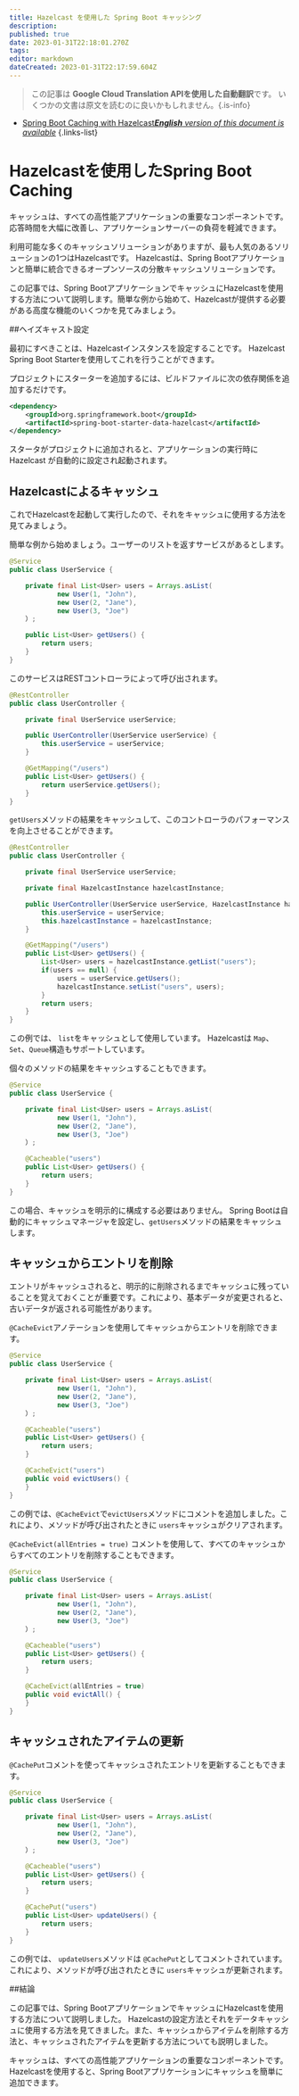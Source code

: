 ```yaml
---
title: Hazelcast を使用した Spring Boot キャッシング
description: 
published: true
date: 2023-01-31T22:18:01.270Z
tags: 
editor: markdown
dateCreated: 2023-01-31T22:17:59.604Z
---
```


> この記事は **Google Cloud Translation APIを使用した自動翻訳**です。
いくつかの文書は原文を読むのに良いかもしれません。{.is-info}

- [Spring Boot Caching with Hazelcast***English** version of this document is available*](/en/Knowledge-base/Spring-Boot/spring-boot-caching-with-hazelcast)
{.links-list}


# Hazelcastを使用したSpring Boot Caching

キャッシュは、すべての高性能アプリケーションの重要なコンポーネントです。応答時間を大幅に改善し、アプリケーションサーバーの負荷を軽減できます。

利用可能な多くのキャッシュソリューションがありますが、最も人気のあるソリューションの1つはHazelcastです。 Hazelcastは、Spring Bootアプリケーションと簡単に統合できるオープンソースの分散キャッシュソリューションです。

この記事では、Spring BootアプリケーションでキャッシュにHazelcastを使用する方法について説明します。簡単な例から始めて、Hazelcastが提供する必要がある高度な機能のいくつかを見てみましょう。

##ヘイズキャスト設定

最初にすべきことは、Hazelcastインスタンスを設定することです。 Hazelcast Spring Boot Starterを使用してこれを行うことができます。

プロジェクトにスターターを追加するには、ビルドファイルに次の依存関係を追加するだけです。

```xml
<dependency>
    <groupId>org.springframework.boot</groupId>
    <artifactId>spring-boot-starter-data-hazelcast</artifactId>
</dependency>
```

スタータがプロジェクトに追加されると、アプリケーションの実行時に Hazelcast が自動的に設定され起動されます。

## Hazelcastによるキャッシュ

これでHazelcastを起動して実行したので、それをキャッシュに使用する方法を見てみましょう。

簡単な例から始めましょう。ユーザーのリストを返すサービスがあるとします。

```java
@Service
public class UserService {

    private final List<User> users = Arrays.asList(
            new User(1, "John"),
            new User(2, "Jane"),
            new User(3, "Joe")
    ）;

    public List<User> getUsers() {
        return users;
    }
}
```

このサービスはRESTコントローラによって呼び出されます。

```java
@RestController
public class UserController {

    private final UserService userService;

    public UserController(UserService userService) {
        this.userService = userService;
    }

    @GetMapping("/users")
    public List<User> getUsers() {
        return userService.getUsers();
    }
}
```

`getUsers`メソッドの結果をキャッシュして、このコントローラのパフォーマンスを向上させることができます。

```java
@RestController
public class UserController {

    private final UserService userService;

    private final HazelcastInstance hazelcastInstance;

    public UserController(UserService userService, HazelcastInstance hazelcastInstance) {
        this.userService = userService;
        this.hazelcastInstance = hazelcastInstance;
    }

    @GetMapping("/users")
    public List<User> getUsers() {
        List<User> users = hazelcastInstance.getList("users");
        if(users == null) {
            users = userService.getUsers();
            hazelcastInstance.setList("users", users);
        }
        return users;
    }
}
```

この例では、 `list`をキャッシュとして使用しています。 Hazelcastは `Map`、`Set`、`Queue`構造もサポートしています。

個々のメソッドの結果をキャッシュすることもできます。

```java
@Service
public class UserService {

    private final List<User> users = Arrays.asList(
            new User(1, "John"),
            new User(2, "Jane"),
            new User(3, "Joe")
    ）;

    @Cacheable("users")
    public List<User> getUsers() {
        return users;
    }
}
```

この場合、キャッシュを明示的に構成する必要はありません。 Spring Bootは自動的にキャッシュマネージャを設定し、`getUsers`メソッドの結果をキャッシュします。

## キャッシュからエントリを削除

エントリがキャッシュされると、明示的に削除されるまでキャッシュに残っていることを覚えておくことが重要です。これにより、基本データが変更されると、古いデータが返される可能性があります。

`@CacheEvict`アノテーションを使用してキャッシュからエントリを削除できます。

```java
@Service
public class UserService {

    private final List<User> users = Arrays.asList(
            new User(1, "John"),
            new User(2, "Jane"),
            new User(3, "Joe")
    ）;

    @Cacheable("users")
    public List<User> getUsers() {
        return users;
    }

    @CacheEvict("users")
    public void evictUsers() {
    }
}
```

この例では、`@CacheEvict`で`evictUsers`メソッドにコメントを追加しました。これにより、メソッドが呼び出されたときに `users`キャッシュがクリアされます。

`@CacheEvict(allEntries = true)` コメントを使用して、すべてのキャッシュからすべてのエントリを削除することもできます。

```java
@Service
public class UserService {

    private final List<User> users = Arrays.asList(
            new User(1, "John"),
            new User(2, "Jane"),
            new User(3, "Joe")
    ）;

    @Cacheable("users")
    public List<User> getUsers() {
        return users;
    }

    @CacheEvict(allEntries = true)
    public void evictAll() {
    }
}
```

## キャッシュされたアイテムの更新

`@CachePut`コメントを使ってキャッシュされたエントリを更新することもできます。

```java
@Service
public class UserService {

    private final List<User> users = Arrays.asList(
            new User(1, "John"),
            new User(2, "Jane"),
            new User(3, "Joe")
    ）;

    @Cacheable("users")
    public List<User> getUsers() {
        return users;
    }

    @CachePut("users")
    public List<User> updateUsers() {
        return users;
    }
}
```

この例では、 `updateUsers`メソッドは `@CachePut`としてコメントされています。これにより、メソッドが呼び出されたときに `users`キャッシュが更新されます。

##結論

この記事では、Spring BootアプリケーションでキャッシュにHazelcastを使用する方法について説明しました。 Hazelcastの設定方法とそれをデータキャッシュに使用する方法を見てきました。また、キャッシュからアイテムを削除する方法と、キャッシュされたアイテムを更新する方法についても説明しました。

キャッシュは、すべての高性能アプリケーションの重要なコンポーネントです。 Hazelcastを使用すると、Spring Bootアプリケーションにキャッシュを簡単に追加できます。